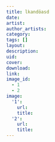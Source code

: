 ```yaml
---
title: lkandöasd
date:
artist:
author_artists:
category:
tags: []
layout:
description:
uid:
cover:
download:
link:
image_id:
  - 1
  - 2
image:
  '1':
    url:
    title:
  '2':
    url:
    title:
---
```

